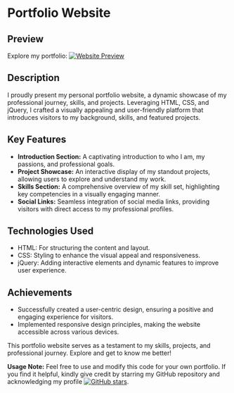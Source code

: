 # Portfolio Website

## Preview
Explore my portfolio: [![Website Preview](https://img.shields.io/badge/Preview-Explore%20My%20Portfolio-blue)](https://vishwakarmanikhil.github.io/Nikhil-Vishwakarma/)

## Description
I proudly present my personal portfolio website, a dynamic showcase of my professional journey, skills, and projects. Leveraging HTML, CSS, and jQuery, I crafted a visually appealing and user-friendly platform that introduces visitors to my background, skills, and featured projects.

## Key Features
- **Introduction Section:** A captivating introduction to who I am, my passions, and professional goals.
- **Project Showcase:** An interactive display of my standout projects, allowing users to explore and understand my work.
- **Skills Section:** A comprehensive overview of my skill set, highlighting key competencies in a visually engaging manner.
- **Social Links:** Seamless integration of social media links, providing visitors with direct access to my professional profiles.

## Technologies Used
- HTML: For structuring the content and layout.
- CSS: Styling to enhance the visual appeal and responsiveness.
- jQuery: Adding interactive elements and dynamic features to improve user experience.

## Achievements
- Successfully created a user-centric design, ensuring a positive and engaging experience for visitors.
- Implemented responsive design principles, making the website accessible across various devices.

This portfolio website serves as a testament to my skills, projects, and professional journey. Explore and get to know me better!

**Usage Note:**
Feel free to use and modify this code for your own portfolio. If you find it helpful, kindly give credit by starring my GitHub repository and acknowledging my profile [![GitHub stars](https://img.shields.io/github/stars/vishwakarmanikhil/Nikhil-Vishwakarma.svg?style=social)](https://github.com/vishwakarmanikhil/Nikhil-Vishwakarma).
